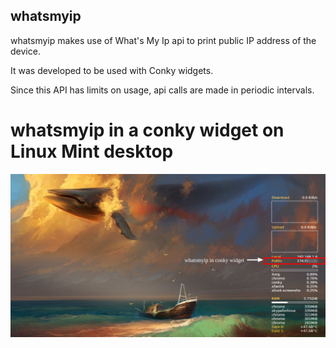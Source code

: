 ## whatsmyip

whatsmyip makes use of What's My Ip api to print public IP address of the device.

It was developed to be used with Conky widgets. 

Since this API has limits on usage, api calls are made in periodic intervals.


# whatsmyip in a conky widget on Linux Mint desktop

![whatsmyip on a linux box](./screenshot.png)
